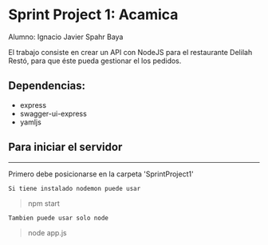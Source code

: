 # Sprint Project 1: Acamica

Alumno: Ignacio Javier Spahr Baya

El trabajo consiste en crear un API con NodeJS para el restaurante Delilah Restó, para que éste pueda gestionar el los pedidos. 

## **Dependencias:**
- express
- swagger-ui-express
- yamljs



## Para iniciar el servidor
---
Primero debe posicionarse en la carpeta 'SprintProject1'

`Si tiene instalado nodemon puede usar `

> npm start

`Tambien puede usar solo node`

> node app.js 